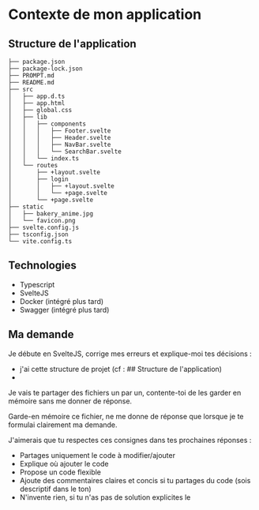 # Contexte de mon application

## Structure de l'application

```shell
├── package.json
├── package-lock.json
├── PROMPT.md
├── README.md
├── src
│   ├── app.d.ts
│   ├── app.html
│   ├── global.css
│   ├── lib
│   │   ├── components
│   │   │   ├── Footer.svelte
│   │   │   ├── Header.svelte
│   │   │   ├── NavBar.svelte
│   │   │   └── SearchBar.svelte
│   │   └── index.ts
│   └── routes
│       ├── +layout.svelte
│       ├── login
│       │   ├── +layout.svelte
│       │   └── +page.svelte
│       └── +page.svelte
├── static
│   ├── bakery_anime.jpg
│   └── favicon.png
├── svelte.config.js
├── tsconfig.json
└── vite.config.ts
```

## Technologies

- Typescript
- SvelteJS
- Docker (intégré plus tard)
- Swagger (intégré plus tard)

## Ma demande

Je débute en SvelteJS, corrige mes erreurs et explique-moi tes décisions :

- j'ai cette structure de projet (cf : ## Structure de l'application)
- 

<!-- --------------------------------------------------------------------------------------- -->

Je vais te partager des fichiers un par un, contente-toi de les garder en mémoire sans me donner de réponse.

Garde-en mémoire ce fichier, ne me donne de réponse que lorsque je te formulai clairement ma demande.

 J'aimerais que tu respectes ces consignes dans tes prochaines réponses :

- Partages uniquement le code à modifier/ajouter
- Explique où ajouter le code
- Propose un code flexible
- Ajoute des commentaires claires et concis si tu partages du code (sois descriptif dans le ton)
- N'invente rien, si tu n'as pas de solution explicites le